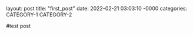 layout: post
title: "first_post"
date: 2022-02-21 03:03:10 -0000
categories: CATEGORY-1 CATEGORY-2

#test post
